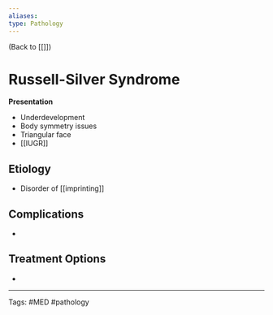 ```yaml
---
aliases: 
type: Pathology
---
```


(Back to [[]])

# Russell-Silver Syndrome

**Presentation**
- Underdevelopment
- Body symmetry issues
- Triangular face
- [[IUGR]]

## Etiology
- Disorder of [[imprinting]]

## Complications
- 

## Treatment Options
- 

---
Tags: #MED #pathology 
